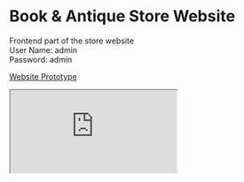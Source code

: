 # Book & Antique Store Website
Frontend part of the store website <br>
User Name: admin <br>
Password: admin<br>

[Website Prototype](https://goo.gl/DKEdNj)

<iframe src= "https://goo.gl/DKEdNj"></iframe>
